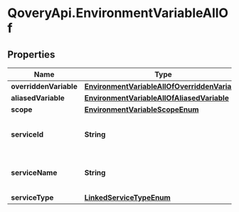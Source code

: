 # QoveryApi.EnvironmentVariableAllOf

## Properties

Name | Type | Description | Notes
------------ | ------------- | ------------- | -------------
**overriddenVariable** | [**EnvironmentVariableAllOfOverriddenVariable**](EnvironmentVariableAllOfOverriddenVariable.md) |  | [optional] 
**aliasedVariable** | [**EnvironmentVariableAllOfAliasedVariable**](EnvironmentVariableAllOfAliasedVariable.md) |  | [optional] 
**scope** | [**EnvironmentVariableScopeEnum**](EnvironmentVariableScopeEnum.md) |  | 
**serviceId** | **String** | present only for &#x60;BUILT_IN&#x60; variable | [optional] 
**serviceName** | **String** | present only for &#x60;BUILT_IN&#x60; variable | [optional] 
**serviceType** | [**LinkedServiceTypeEnum**](LinkedServiceTypeEnum.md) |  | [optional] 


